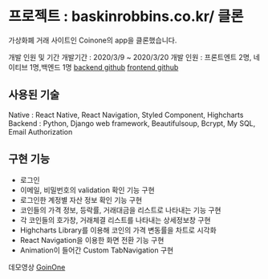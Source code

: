 # 프로젝트 : baskinrobbins.co.kr/ 클론

가상화폐 거래 사이트인 Coinone의 app을 클론했습니다.

개발 인원 및 기간
개발기간 : 2020/3/9 ~ 2020/3/20
개발 인원 : 프론트엔트 2명, 네이티브 1명,백엔드 1명
[backend github](https://github.com/wecode-bootcamp-korea/GoinOne-backend)
[frontend github](https://github.com/wecode-bootcamp-korea/GoinOne-frontend)

## 사용된 기술

Native : React Native, React Navigation, Styled Component, Highcharts
Backend : Python, Django web framework, Beautifulsoup, Bcrypt, My SQL, Email Authorization

## 구현 기능

- 로그인
- 이메일, 비밀번호의 validation 확인 기능 구현
- 로그인한 계정별 자산 정보 확인 기능 구현
- 코인들의 가격 정보, 등락률, 거래대금을 리스트로 나타내는 기능 구현
- 각 코인들의 호가창, 거래체결 리스트를 나타내는 상세정보창 구현
- Highcharts Library를 이용해 코인의 가격 변동률을 차트로 시각화
- React Navigation을 이용한 화면 전환 기능 구현
- Animation이 들어간 Custom TabNavigation 구현

데모영상
[GoinOne](https://www.youtube.com/watch?v=eLbEtvPixm8)
